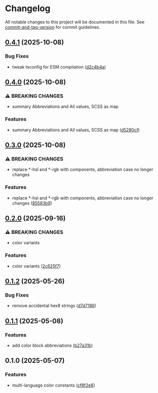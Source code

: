 # Changelog

All notable changes to this project will be documented in this file. See [commit-and-tag-version](https://github.com/absolute-version/commit-and-tag-version) for commit guidelines.

## [0.4.1](https://github.com/groton-school/colors/compare/v0.4.0...v0.4.1) (2025-10-08)


### Bug Fixes

* tweak tsconfig for ESM compilation ([d2c4b4a](https://github.com/groton-school/colors/commit/d2c4b4a994ee0c334c3caa352c4b33b027a5cfa9))

## [0.4.0](https://github.com/groton-school/colors/compare/v0.3.0...v0.4.0) (2025-10-08)


### ⚠ BREAKING CHANGES

* summary Abbreviations and All values, SCSS as map

### Features

* summary Abbreviations and All values, SCSS as map ([d5280cf](https://github.com/groton-school/colors/commit/d5280cfef870c879f257d22b7e59bf52062ad022))

## [0.3.0](https://github.com/groton-school/colors/compare/v0.2.0...v0.3.0) (2025-10-08)


### ⚠ BREAKING CHANGES

* replace *-hsl and *-rgb with components, abbreviation case no longer changes

### Features

* replace *-hsl and *-rgb with components, abbreviation case no longer changes ([85583b9](https://github.com/groton-school/colors/commit/85583b9a5afca7a8180ed8c0393f0e79adbee86e))

## [0.2.0](https://github.com/groton-school/colors/compare/v0.1.2...v0.2.0) (2025-09-16)


### ⚠ BREAKING CHANGES

* color variants

### Features

* color variants ([2c625f7](https://github.com/groton-school/colors/commit/2c625f757650220d8e36daa778b6cffe747c4105))

## [0.1.2](https://github.com/groton-school/colors/compare/v0.1.1...v0.1.2) (2025-05-26)


### Bug Fixes

* remove accidental hex8 strings ([d7d7186](https://github.com/groton-school/colors/commit/d7d71869e08cf9d73a48317dc13d67d68e456169))

## [0.1.1](https://github.com/groton-school/colors/compare/v0.1.0...v0.1.1) (2025-05-08)


### Features

* add color block abbreviations ([b27a31b](https://github.com/groton-school/colors/commit/b27a31b2e7e519cfe366ab540e4e7b98f1ae40a4))

## 0.1.0 (2025-05-07)


### Features

* multi-language color constants ([cf8f2e6](https://github.com/groton-school/colors/commit/cf8f2e6c790f92f483c18ffee1947ba7d35e1edd))
